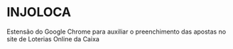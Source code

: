 # INJOLOCA
Estensão do Google Chrome para auxiliar o preenchimento das apostas no site de Loterias Online da Caixa

